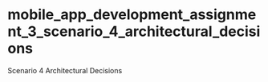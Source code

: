 # mobile_app_development_assignment_3_scenario_4_architectural_decisions
Scenario 4 Architectural Decisions
